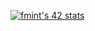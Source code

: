 [![fmint's 42 stats](https://badge42.vercel.app/api/v2/cl2vk1jcy003509l42iffe455/stats?cursusId=21&coalitionId=103)](https://github.com/JaeSeoKim/badge42)
